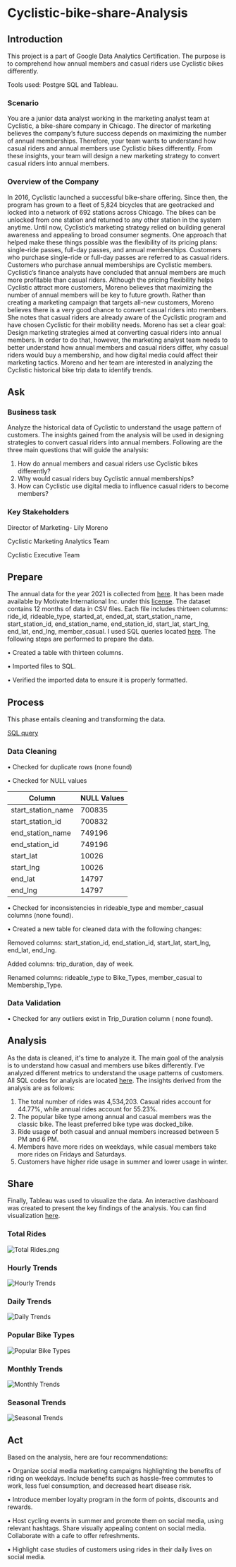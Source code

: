 # Cyclistic-bike-share-Analysis
## Introduction
This project is a part of Google Data Analytics Certification. The purpose is to comprehend how annual members and casual riders use Cyclistic bikes differently. 

Tools used: Postgre SQL and Tableau.
### Scenario 
You are a junior data analyst working in the marketing analyst team at Cyclistic, a bike-share company in Chicago. The director of marketing believes the company’s future success depends on maximizing the number of annual memberships. Therefore, your team wants to understand how casual riders and annual members use Cyclistic bikes differently. From these insights, your team will design a new marketing strategy to convert casual riders into annual members. 
### Overview of the Company
In 2016, Cyclistic launched a successful bike-share offering. Since then, the program has grown to a fleet of 5,824 bicycles that are geotracked and locked into a network of 692 stations across Chicago. The bikes can be unlocked from one station and returned to any other station in the system anytime. Until now, Cyclistic’s marketing strategy relied on building general awareness and appealing to broad consumer segments. One approach that helped make these things possible was the flexibility of its pricing plans: single-ride passes, full-day passes, and annual memberships. Customers who purchase single-ride or full-day passes are referred to as casual riders. Customers who purchase annual memberships are Cyclistic members. Cyclistic’s finance analysts have concluded that annual members are much more profitable than casual riders. Although the pricing flexibility helps Cyclistic attract more customers, Moreno believes that maximizing the number of annual members will be key to future growth. Rather than creating a marketing campaign that targets all-new customers, Moreno believes there is a very good chance to convert casual riders into members. She notes that casual riders are already aware of the Cyclistic program and have chosen Cyclistic for their mobility needs. Moreno has set a clear goal: Design marketing strategies aimed at converting casual riders into annual members. In order to do that, however, the marketing analyst team needs to better understand how annual members and casual riders differ, why casual riders would buy a membership, and how digital media could affect their marketing tactics. Moreno and her team are interested in analyzing the Cyclistic historical bike trip data to identify trends.
## Ask
### Business task
Analyze the historical data of Cyclistic to understand the usage pattern of customers. The insights gained from the analysis will be used in designing strategies to convert casual riders into annual members. 
Following are the three main questions that will guide the analysis:
1. How do annual members and casual riders use Cyclistic bikes differently?
2. Why would casual riders buy Cyclistic annual memberships?
3. How can Cyclistic use digital media to influence casual riders to become members?
### Key Stakeholders
Director of Marketing- Lily Moreno

Cyclistic Marketing Analytics Team

Cyclistic Executive Team
## Prepare
The annual data for the year 2021 is collected from [here](https://divvy-tripdata.s3.amazonaws.com/index.html). It has been made available by Motivate International Inc. under this [license](https://www.divvybikes.com/data-license-agreement). The dataset contains 12 months of data in CSV files. Each file includes thirteen columns: ride_id, rideable_type, started_at, ended_at, start_station_name, start_station_id, end_station_name, end_station_id, start_lat, start_lng, end_lat, end_lng, member_casual. I used SQL queries located [here](https://github.com/SorathF/Cyclistic-bike-share-Analysis/blob/2e8d137b55dbfe96103d7d6d0cbebd02c1be5e33/Data%20Preparation.sql). The following steps are performed to prepare the data.

•	Created a table with thirteen columns.

•	Imported files to SQL. 

•	Verified the imported data to ensure it is properly formatted.
## Process
This phase entails cleaning and transforming the data. 

[SQL query](https://github.com/SorathF/Cyclistic-bike-share-Analysis/blob/d6f00f91f4f64a8011a90f9aafc4dc23a8f46a80/Data%20Cleaning.sql)
### Data Cleaning
•	Checked for duplicate rows (none found)

•	Checked for NULL values 

| Column  | NULL Values |
| ------------- | ------------- |
| start_station_name | 700835  |
| start_station_id  | 700832  |
| end_station_name  | 749196  |
| end_station_id  | 749196  |
| start_lat  | 10026  |
| start_lng  | 10026  |
| end_lat  | 14797  |
| end_lng  | 14797  |

•	Checked for inconsistencies in rideable_type and member_casual columns (none found).

•	Created a new table for cleaned data with the following changes:

Removed columns: start_station_id, end_station_id, start_lat, start_lng, end_lat, end_lng. 

Added columns: trip_duration, day of week.

Renamed columns: rideable_type to Bike_Types, member_casual to Membership_Type.

### Data Validation
•	Checked for any outliers exist in Trip_Duration column ( none found). 
## Analysis
As the data is cleaned, it's time to analyze it. The main goal of the analysis is to understand how casual and members use bikes differently. I’ve analyzed different metrics to understand the usage patterns of customers. All SQL codes for analysis are located [here](https://github.com/SorathF/Cyclistic-bike-share-Analysis/blob/d6f00f91f4f64a8011a90f9aafc4dc23a8f46a80/Data%20Analysis.sql). The insights derived from the analysis are as follows:
1.	The total number of rides was 4,534,203. Casual rides account for 44.77%, while annual rides account for 55.23%. 
2.	The popular bike type among annual and casual members was the classic bike. The least preferred bike type was docked_bike. 
3.	Ride usage of both casual and annual members increased between 5 PM and 6 PM. 
4.	Members have more rides on weekdays, while casual members take more rides on Fridays and Saturdays.
5.	Customers have higher ride usage in summer and lower usage in winter.
## Share
Finally, Tableau was used to visualize the data. An interactive dashboard was created to present the key findings of the analysis. You can find visualization [here](https://public.tableau.com/views/Work_17031486030230/Dashboard1?:language=en-US&:display_count=n&:origin=viz_share_link).
### Total Rides
![Total Rides.png](https://github.com/SorathF/Cyclistic-bike-share-Analysis/blob/main/Total%20Rides.png)

### Hourly Trends
![Hourly Trends](https://github.com/SorathF/Cyclistic-bike-share-Analysis/blob/fe2144e03df9e570fa712b60e5f52f2110a22234/Hourly%20Trends.png)
### Daily Trends
![Daily Trends](https://github.com/SorathF/Cyclistic-bike-share-Analysis/blob/main/Daily%20Trends.png)
### Popular Bike Types
![Popular Bike Types](https://github.com/SorathF/Cyclistic-bike-share-Analysis/blob/fe2144e03df9e570fa712b60e5f52f2110a22234/Popular%20Rides.png)
### Monthly Trends
![Monthly Trends](https://github.com/SorathF/Cyclistic-bike-share-Analysis/blob/main/Monthly%20trends.png)
### Seasonal Trends 
![Seasonal Trends](https://github.com/SorathF/Cyclistic-bike-share-Analysis/blob/c0ef500cf3c156be5f8d54f30ad511ee5f9b96c1/Seasonal%20pattern.png)
## Act
Based on the analysis, here are four recommendations:

•	Organize social media marketing campaigns highlighting the benefits of riding on weekdays. Include benefits such as hassle-free commutes to work, less fuel consumption, and decreased heart disease risk.

•	Introduce member loyalty program in the form of points, discounts and rewards. 

•	Host cycling events in summer and promote them on social media, using relevant hashtags. Share visually appealing content on social media. Collaborate with a cafe to offer refreshments.

•	Highlight case studies of customers using rides in their daily lives on social media.
